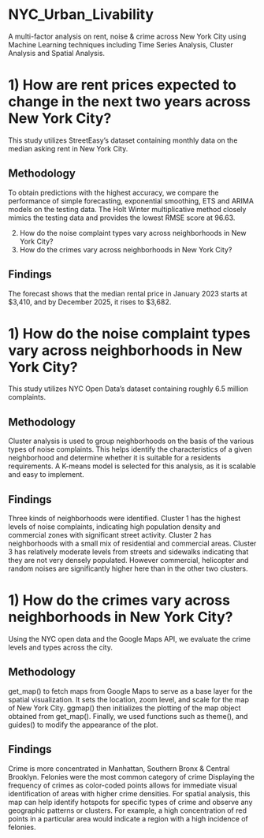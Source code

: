 # NYC_Urban_Livability
A multi-factor analysis on rent, noise &amp; crime across New York City using Machine Learning techniques including Time Series Analysis, Cluster Analysis and Spatial Analysis.

# 1) How are rent prices expected to change in the next two years across New York City?
This study utilizes StreetEasy’s dataset containing monthly data on the median asking rent in New York City. 

## Methodology
To obtain predictions with the highest accuracy, we compare the performance of simple forecasting, exponential smoothing, ETS and ARIMA models on the testing data. The Holt Winter multiplicative method closely mimics the testing data and provides the lowest RMSE score at 96.63.

2) How do the noise complaint types vary across neighborhoods in New York City?
3) How do the crimes vary across neighborhoods in New York City?

## Findings
The forecast shows that the median rental price in January 2023 starts at $3,410, and by December 2025, it rises to $3,682.

# 1) How do the noise complaint types vary across neighborhoods in New York City?
This study utilizes NYC Open Data’s dataset containing roughly 6.5 million complaints. 

## Methodology
Cluster analysis is used to group neighborhoods on the basis of the various types of noise complaints. This helps identify the characteristics of a given neighborhood and determine whether it is suitable for a residents requirements. A K-means model is selected for this analysis, as it is scalable and easy to implement. 

## Findings
Three kinds of neighborhoods were identified. Cluster 1 has the highest levels of noise complaints, indicating high population density and commercial zones with significant street activity. Cluster 2 has neighborhoods with a small mix of residential and commercial areas. Cluster 3 has  relatively moderate levels from streets and sidewalks indicating that they are not very densely populated. However commercial, helicopter and random noises are significantly higher here than in the other two clusters.

# 1) How do the crimes vary across neighborhoods in New York City?
Using the NYC open data and the Google Maps API, we evaluate the crime levels and types across the city.

## Methodology
get_map() to fetch maps from Google Maps to serve as a base layer for the spatial visualization. It sets the location, zoom level, and scale for the map of New York City. ggmap() then initializes the plotting of the map object obtained from get_map(). Finally, we used functions such as theme(), and guides() to modify the appearance of the plot.

## Findings
Crime is more concentrated in Manhattan, Southern Bronx & Central Brooklyn. Felonies were the most common category of crime
Displaying the frequency of crimes as color-coded points allows for immediate visual identification of areas with higher crime densities. For spatial analysis, this map can help identify hotspots for specific types of crime and observe any geographic patterns or clusters. For example, a high concentration of red points in a particular area would indicate a region with a high incidence of felonies.





